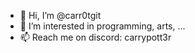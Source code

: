 - 👋 Hi, I’m @carr0tgit
- 👀 I’m interested in programming, arts, ...
- 📫 Reach me on discord: carrypott3r
<!---
carr0tgit/carr0tgit is a ✨ special ✨ repository because its `README.md` (this file) appears on your GitHub profile.
You can click the Preview link to take a look at your changes.
--->

